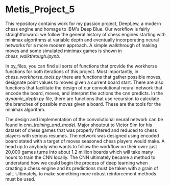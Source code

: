 # Metis_Project_5

This repository contains work for my passion project, DeepLew, a modern chess engine and homage to IBM's Deep Blue. Our workflow is fairly straightforward: we follow the general history of chess engines starting with minimax algorithms at variable depth and eventually incorporating neural networks for a more modern approach. A simple walkthrough of making moves and some simulated minimax games is shown in *chess_walkthrough.ipynb*.

In py_files, you can find all sorts of functions that provide the workhorse functions for both iterations of this project. Most importantly, in *chess_workhorse_tools.py* there are functions that gather possible moves, designate point values to moves given a current board start. There are also functions that facilitate the design of our convolutional neural network that encode the board, moves, and interpret the actions the cnn predicts. In the *dynamic_depth.py* file, there are functions that use recursion to calculate the branches of possible moves given a board. These are the tools for the minimax algorithm.

The design and implementation of the convolutional neural network can be found in *cnn_training_and_model*. Major shoutout to Victor Sim for his dataset of chess games that was properly filtered and reduced to chess players with serious resumes. The network was designed using encoded board stated with a target of moves seasoned chess players would make. A head up to anybody who wants to follow the workflow on their own: just 20,000 games turns into about 1.2 million boards which will take many hours to train the CNN locally. The CNN ultimately became a method to understand how we could begin the process of deep learning when creating a chess engine and its predictions must be taken with a grain of salt. Ultimately, to make something more robust reinforcement methods must be used.